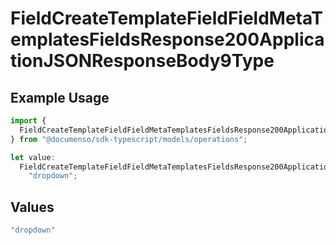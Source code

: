 # FieldCreateTemplateFieldFieldMetaTemplatesFieldsResponse200ApplicationJSONResponseBody9Type

## Example Usage

```typescript
import {
  FieldCreateTemplateFieldFieldMetaTemplatesFieldsResponse200ApplicationJSONResponseBody9Type,
} from "@documenso/sdk-typescript/models/operations";

let value:
  FieldCreateTemplateFieldFieldMetaTemplatesFieldsResponse200ApplicationJSONResponseBody9Type =
    "dropdown";
```

## Values

```typescript
"dropdown"
```